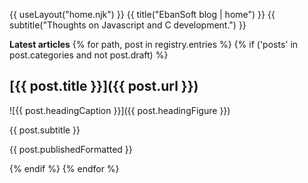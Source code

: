 {{ useLayout("home.njk") }}
{{ title("EbanSoft blog | home") }}
{{ subtitle("Thoughts on Javascript and C development.") }}

__Latest articles__
{% for path, post in registry.entries %}
{% if ('posts' in post.categories and not post.draft) %}

## [{{ post.title }}]({{ post.url }})

![{{ post.headingCaption }}]({{ post.headingFigure }})

{{ post.subtitle }}

<time datetime="{{ post.published }}">{{ post.publishedFormatted }}</time>

{% endif %}
{% endfor %}


